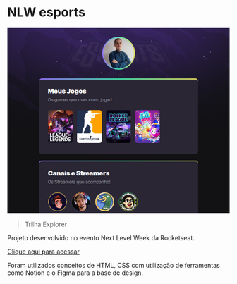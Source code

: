 # NLW esports 

![preview](./.github/notlima.github.io_NLW-eSports_.png)

> Trilha Explorer

Projeto desenvolvido no evento Next Level Week da Rocketseat.

[Clique aqui para acessar](https://notlima.github.io/Projeto-NLW-eSports/)

Foram utilizados conceitos de HTML, CSS com utilização de ferramentas como Notion e o Figma para a base de design.
